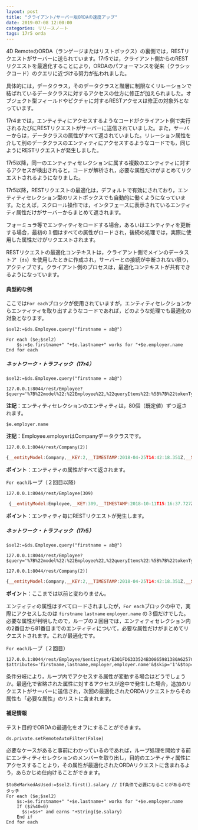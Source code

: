 ```yaml
---
layout: post
title: "クライアント/サーバー版ORDAの速度アップ"
date: 2019-07-08 12:00:00
categories: リリースノート
tags: 17r5 orda
---
```


4D RemoteのORDA（ランゲージまたはリストボックス）の裏側では，RESTリクエストがサーバーに送られています。17r5では，クライアント側からのRESTリクエストを最適化することにより，ORDAのパフォーマンスを従来（クラシックコード）のクエリに近づける努力が払われました。

具体的には，データクラス，そのデータクラスと階層に制限なくリレーションで結ばれているデータクラスに対するアクセスの仕方に修正が加えられました。オブジェクト型フィールドやピクチャに対するRESTアクセスは修正の対象外となっています。

17r4までは，エンティティにアクセスするようなコードがクライアント側で実行されるたびにRESTリクエストがサーバーに送信されていました。また，サーバーからは，データクラスの属性がすべて返されていました。リレーション属性を介して別のデータクラスのエンティティにアクセスするようなコードでも，同じようにRESTリクエストが発生しました。

17r5以降，同一のエンティティセレクションに属する複数のエンティティに対するアクセスが検出されると，コードが解析され，必要な属性だけがまとめてリクエストされるようになりました。

17r5以降，RESTリクエストの最適化は，デフォルトで有効にされており，エンティティセレクション型のリストボックスでも自動的に働くようになっています。たとえば，スクロール操作では，インタフェースに表示されているエンティティ属性だけがサーバーからまとめて返されます。

フォーミュラ等でエンティティをロードする場合，あるいはエンティティを更新する場合，最初の１個はすべての属性がロードされ，後続の処理では，実際に使用した属性だけがリクエストされます。

RESTリクエストの最適化コンテキストは，クライアント側でメインのデータストア（``ds``）を使用したときに作成され，サーバーとの接続が中断されない限り，アクティブです。クライアント側のプロセスは，最適化コンテキストが共有できるようになっています。

#### 典型的な例

ここでは``For each``ブロックが使用されていますが，エンティティセレクションからエンティティを取り出すようなコードであれば，どのような処理でも最適化の対象となります。

```
$sel2:=$ds.Employee.query("firstname = ab@")

For each ($e;$sel2)
    $s:=$e.firstname+" "+$e.lastname+" works for "+$e.employer.name
End for each
```

##### ネットワーク・トラフィック（17r4）

``$sel2:=$ds.Employee.query("firstname = ab@")``

```
127.0.0.1:8044/rest/Employee?$query='%7B%22model%22:%22Employee%22,%22queryItems%22:%5B%7B%22tokenType%22:%22simpleCompWithEm%22,%22attName%22:%22firstname%22,%22emName%22:%22Employee%22,%22comparaison%22:13,%22instance%22:0,%22checkForNull%22:false,%22value%22:%22ab@%22,%22diacritical%22:false%7D%5D%7D'&$method='entityset'&$progress4Dinfo='5CB39501D9854659885585A0E40A1127'&$top='80'
```

**注記**：エンティティセレクションのエンティティは，80個（既定値）ずつ返されます。

``$e.employer.name`` 

**注記**：Employee.employerはCompanyデータクラスです。

```
127.0.0.1:8044/rest/Company(2))
```

```js
{__entityModel:Company,__KEY:2,__TIMESTAMP:2018-04-25T14:42:18.351Z,__STAMP:0,ID:2,name:Charlie Echo Animations,creationDate:0!0!0,revenues:82000000,extra:{a:false},employees:{__deferred:{uri:/rest/Company(2)/employees?$expand=employees}}}
```

**ポイント**：エンティティの属性がすべて返されます。

``For each``ループ（２回目以降）

```
127.0.0.1:8044/rest/Employee(309)
```

```js
 {__entityModel:Employee,__KEY:309,__TIMESTAMP:2018-10-11T15:16:37.727Z,__STAMP:0,ID:309,firstname:Abarrane,lastname:BIASAL,salary:30709,birthdate:0!0!0,woman:true,managerID:307,employerID:2,photo:null,extra:null,heure:0,manager:{__deferred:{uri:/rest/Employee(307),__KEY:307}},employer:{__deferred:{uri:/rest/Company(2),__KEY:2}},directReports:{__deferred:{uri:/rest/Employee(309)/directReports?$expand=directReports}}}
```

**ポイント**：エンティティ毎にRESTリクエストが発生します。

##### ネットワーク・トラフィック（17r5）

``$sel2:=$ds.Employee.query("firstname = ab@")``

```
127.0.0.1:8044/rest/Employee?$query='%7B%22model%22:%22Employee%22,%22queryItems%22:%5B%7B%22tokenType%22:%22simpleCompWithEm%22,%22attName%22:%22firstname%22,%22emName%22:%22Employee%22,%22comparaison%22:13,%22instance%22:0,%22checkForNull%22:false,%22value%22:%22ab@%22,%22diacritical%22:false%7D%5D%7D'&$method='entityset'&$progress4Dinfo='5CB39501D9854659885585A0E40A1127'&$top='80'
```

```
127.0.0.1:8044/rest/Company(2))
```

```js
{__entityModel:Company,__KEY:2,__TIMESTAMP:2018-04-25T14:42:18.351Z,__STAMP:0,ID:2,name:Charlie Echo Animations,creationDate:0!0!0,revenues:82000000,extra:{a:false},employees:{__deferred:{uri:/rest/Company(2)/employees?$expand=employees}}}
```

**ポイント**：ここまでは以前と変わりません。

エンティティの属性はすべてロードされましたが，``For each``ブロックの中で，実際にアクセスしたのは ``firstname`` ``lastname`` ``employer.name`` の３個だけでした。必要な属性が判明したので，ループの２回目では，エンティティセレクション内の2番目から81番目までのエンティティについて，必要な属性だけがまとめてリクエストされます。これが最適化です。

``For each``ループ（２回目）

```
127.0.0.1:8044/rest/Employee/$entityset/E301FD6333524B30865981380A6257C1?$attributes='firstname,lastname,employer,employer.name'&$skip='1'&$top='80'
```

条件分岐により，ループ内でアクセスする属性が変動する場合はどうでしょうか。最適化で省略された属性に対するアクセスが途中で発生した場合，追加のリクエストがサーバーに送信され，次回の最適化されたORDAリクエストからその属性も「必要な属性」のリストに含まれます。

#### 補足情報

テスト目的でORDAの最適化をオフにすることができます。

```
ds.private.setRemoteAutoFilter(False)
```

必要なケースがあると事前にわかっているのであれば，ループ処理を開始する前にエンティティセレクションのメンバーを取り出し，目的のエンティティ属性にアクセスすることより，その属性が最適化されたORDAリクエストに含まれるよう，あらかじめ仕向けることができます。

```
$toBeMarkedAsUsed:=$sel2.first().salary // If条件で必要になることがあるのでタッチ
For each ($e;$sel2)
    $s:=$e.firstname+" "+$e.lastname+" works for "+$e.employer.name
    If ($i%40=0)
      $s:=$s+" and earns "+String($e.salary)
    End if 
End for each
```
